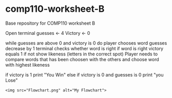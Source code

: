 # comp110-worksheet-B
Base repository for COMP110 worksheet B

Open terminal
guesses <- 4
Victory <- 0


while guesses are above 0 and victory is 0 do
	player chooses word
	guesses decrease by 1
	terminal checks whether word is right
	if word is right
		victory equals 1
	if not 
        show likeness (letters in the correct spot)
	Player needs to compare words that has been choosen with the others and choose word with highest likeness 

if victory is 1
	print "You Win"
else if victory is 0 and guesses is 0
	print "you Lose"
	
	
	<img src="Flowchart.png" alt="My Flowchart">

